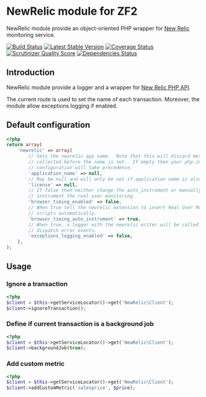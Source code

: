 NewRelic module for ZF2
=======================

NewRelic module provide an object-oriented PHP wrapper for [New Relic](http://newrelic.com/) monitoring service.

[![Build Status](https://secure.travis-ci.org/neeckeloo/NewRelic.png?branch=master)](http://travis-ci.org/neeckeloo/NewRelic)
[![Latest Stable Version](https://poser.pugx.org/neeckeloo/NewRelic/v/stable.png)](https://packagist.org/packages/neeckeloo/NewRelic)
[![Coverage Status](https://coveralls.io/repos/neeckeloo/NewRelic/badge.png)](https://coveralls.io/r/neeckeloo/NewRelic)
[![Scrutinizer Quality Score](https://scrutinizer-ci.com/g/neeckeloo/NewRelic/badges/quality-score.png?s=d8f10c2b5c49a2cebe53b533b7a281368b8ddb07)](https://scrutinizer-ci.com/g/neeckeloo/NewRelic/)
[![Dependencies Status](https://d2xishtp1ojlk0.cloudfront.net/d/6979063)](http://depending.in/neeckeloo/NewRelic)

Introduction
------------

NewRelic module provide a logger and a wrapper for [New Relic PHP API](https://newrelic.com/docs/php/the-php-api).

The current route is used to set the name of each transaction. Moreover, the module allow exceptions logging if enabled.

Default configuration
---------------------

```php
<?php
return array(
    'newrelic' => array(
        // Sets the newrelic app name.  Note that this will discard metrics
        // collected before the name is set.  If empty then your php.ini
        // configuration will take precedence.
        'application_name' => null,
        // May be null and will only be set if application name is also given.
        'license' => null,
        // If false then neither change the auto_instrument or manually
        // instrument the real user monitoring.
        'browser_timing_enabled' => false,
        // When true tell the newrelic extension to insert Real User Monitoring
        // scripts automatically.
        'browser_timing_auto_instrument' => true,
        // When true, a logger with the newrelic writer will be called for
        // dispatch error events.
        'exceptions_logging_enabled' => false,
    ),
);
```

Usage
-----

### Ignore a transaction

```php
<?php
$client = $this->getServiceLocator()->get('NewRelic\Client');
$client->ignoreTransaction();
```

### Define if current transaction is a background job

```php
<?php
$client = $this->getServiceLocator()->get('NewRelic\Client');
$client->backgroundJob(true);
```

### Add custom metric

```php
<?php
$client = $this->getServiceLocator()->get('NewRelic\Client');
$client->addCustomMetric('salesprice', $price);
```
